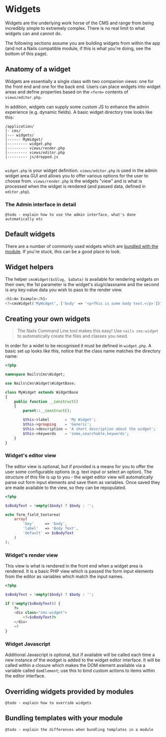 # Widgets

Widgets are the underlying work horse of the CMS and range from being incredibly simple to extremely complex. There is no real limit to what widgets can and cannot do.

The following sections assume you are building widgets from within the app (and not a Nails compatible module, if this is what you're doing, see the bottom of this page).



## Anatomy of a widget

Widgets are essentially a single class with two companion views: one for the front end and one for the back end. Users can place widgets into widget areas and define properties based on the `<form>` contents of `views/editor.php`.

In addition, widgets can supply some custom JS to enhance the admin experience (e.g. dynamic fields). A basic widget directory tree looks like this:

```
/application/
|- cms/
|--- widgets/
|------ MyWidget/
|--------- widget.php
|--------- views/render.php
|--------- views/editor.php
|--------- js/dropped.js
                
```

`widget.php` is your widget definition. `views/editor.php` is used in the admin widget area GUI and allows you to offer various options for the user to choose from. `views/render.php` is the widgets "view" and is what is processed when the widget is rendered (and passed data, defined in `editor.php`).


### The Admin interface in detail

    @todo - explain how to use the admin interface, what's done automatically etc


## Default widgets

There are a number of commonly used widgets which are [bundled with the module](/cms/widgets). If you're stuck, this can be a good place to look.



## Widget helpers

The helper `cmsWidget($sSlug, $aData)` is available for rendering widgets on their own; the 1st parameter is the widget's slug/classname and the second is any key:value data you wish to pass to the render view.

```php
<h1>An Example</h1>
<?=cmsWidget('MyWidget', ['body' => '<p>This is some body text.</p>'])?>
```



## Creating your own widgets

> The Nails Command Line tool makes this easy! Use `nails cms:widget` to automatically create the files and classes you need.

In order for a widet to be recognised it must be defined in `widget.php`. A basic set up looks like this, notice that the class name matches the directory name:

```php
<?php

namespace Nails\Cms\Widget;

use Nails\Cms\Widget\WidgetBase;

class MyWidget extends WidgetBase
{
    public function __construct()
    {
        parent::__construct();

        $this->label       = 'My Widget';
        $this->grouping    = 'Generic';
        $this->description = 'A short description about the widget';
        $this->keywords    = 'some,searchable,keywords';
    }
}
```

### Widget's editor view

The editor view is optional, but if provided is a means for you to offer the user some configurable options (e.g. text input or select an option). The structure of this file is up to you - the wiget editor view will automatically parse out form input elements and save them as variables. Once saved they are made available to the view, so they can be repopulated.

```php
<?php

$sBodyText = !empty($body) ? $body : '';

echo form_field_textarea(
    array(
        'key'     => 'body',
        'label'   => 'Body Text',
        'default' => $sBodyText
    )
);
```


### Widget's render view

This view is what is rendered in the front end when a widget area is rendered. It is a basic PHP view which is passed the form input elements from the editor as variables which match the input names.

```php
<?php

$sBodyText = !empty($body) ? $body : '';

if (!empty($sBodyText)) {
    ?>
    <div class="cms-widget">
        <?=$sBodyText?>
    </div>
    <?
}
```


### Widget Javascript

Additional Javascript is optional, but if available will be called each time a new instance of the wodget is added to the widget editor interface. It will be called within a closure which makes the DOM element available via a variable called `domElement`; use this to bind custom actions to items within the editor interface.



## Overriding widgets provided by modules

    @todo - explain how to override widgets


## Bundling templates with your module

    @todo - explain the differences when bundling templates in a module
